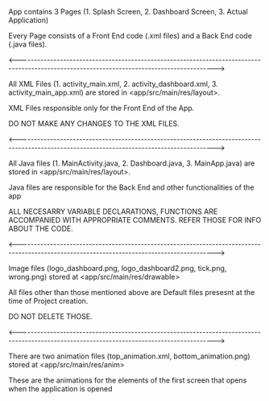 App contains 3 Pages (1. Splash Screen, 2. Dashboard Screen, 3. Actual Application)

Every Page consists of a Front End code (.xml files) and a Back End code (.java files).

<------------------------------------------------------------------------------------------------------------------------------------------->

All XML Files (1. activity_main.xml, 2. activity_dashboard.xml, 3. activity_main_app.xml) are stored in <app/src/main/res/layout>. 

XML Files responsible only for the Front End of the App.

DO NOT MAKE ANY CHANGES TO THE XML FILES.

<------------------------------------------------------------------------------------------------------------------------------------------->

All Java files (1. MainActivity.java, 2. Dashboard.java, 3. MainApp.java) are stored in <app/src/main/res/layout>.

Java files are responsible for the Back End and other functionalities of the app

ALL NECESARRY VARIABLE DECLARATIONS, FUNCTIONS ARE ACCOMPANIED WITH APPROPRIATE COMMENTS. REFER THOSE FOR INFO ABOUT THE CODE.

<------------------------------------------------------------------------------------------------------------------------------------------->

Image files (logo_dashboard.png, logo_dashboard2.png, tick.png, wrong.png) stored at <app/src/main/res/drawable>

All files other than those mentioned above are Default files presesnt at the time of Project creation.

DO NOT DELETE THOSE.

<------------------------------------------------------------------------------------------------------------------------------------------->

There are two animation files (top_animation.xml, bottom_animation.png) stored at <app/src/main/res/anim>

These are the animations for the elements of the first screen that opens when the application is opened
